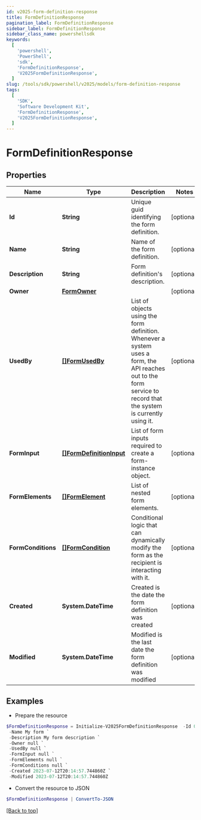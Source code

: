 ```yaml
---
id: v2025-form-definition-response
title: FormDefinitionResponse
pagination_label: FormDefinitionResponse
sidebar_label: FormDefinitionResponse
sidebar_class_name: powershellsdk
keywords:
  [
    'powershell',
    'PowerShell',
    'sdk',
    'FormDefinitionResponse',
    'V2025FormDefinitionResponse',
  ]
slug: /tools/sdk/powershell/v2025/models/form-definition-response
tags:
  [
    'SDK',
    'Software Development Kit',
    'FormDefinitionResponse',
    'V2025FormDefinitionResponse',
  ]
---
```


# FormDefinitionResponse

## Properties

| Name | Type | Description | Notes |
| --- | --- | --- | --- |
| **Id** | **String** | Unique guid identifying the form definition. | [optional] |
| **Name** | **String** | Name of the form definition. | [optional] |
| **Description** | **String** | Form definition's description. | [optional] |
| **Owner** | [**FormOwner**](form-owner) |  | [optional] |
| **UsedBy** | [**[]FormUsedBy**](form-used-by) | List of objects using the form definition. Whenever a system uses a form, the API reaches out to the form service to record that the system is currently using it. | [optional] |
| **FormInput** | [**[]FormDefinitionInput**](form-definition-input) | List of form inputs required to create a form-instance object. | [optional] |
| **FormElements** | [**[]FormElement**](form-element) | List of nested form elements. | [optional] |
| **FormConditions** | [**[]FormCondition**](form-condition) | Conditional logic that can dynamically modify the form as the recipient is interacting with it. | [optional] |
| **Created** | **System.DateTime** | Created is the date the form definition was created | [optional] |
| **Modified** | **System.DateTime** | Modified is the last date the form definition was modified | [optional] |

## Examples

- Prepare the resource

```powershell
$FormDefinitionResponse = Initialize-V2025FormDefinitionResponse  -Id 00000000-0000-0000-0000-000000000000 `
 -Name My form `
 -Description My form description `
 -Owner null `
 -UsedBy null `
 -FormInput null `
 -FormElements null `
 -FormConditions null `
 -Created 2023-07-12T20:14:57.744860Z `
 -Modified 2023-07-12T20:14:57.744860Z
```

- Convert the resource to JSON

```powershell
$FormDefinitionResponse | ConvertTo-JSON
```

[[Back to top]](#)
